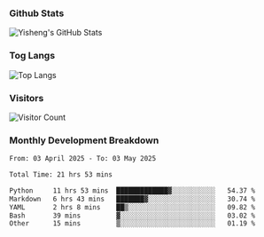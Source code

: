 ### Github Stats
![Yisheng's GitHub Stats](https://github-readme-stats-9qabuvhk1-gongyisheng.vercel.app/api?username=gongyisheng&count_private=true&show_icons=true)
### Tog Langs
![Top Langs](https://github-readme-stats-9qabuvhk1-gongyisheng.vercel.app/api/top-langs/?username=gongyisheng&layout=compact)
### Visitors
![Visitor Count](https://profile-counter.glitch.me/gongyisheng/count.svg)
### Monthly Development Breakdown
<!--START_SECTION:waka-->

```txt
From: 03 April 2025 - To: 03 May 2025

Total Time: 21 hrs 53 mins

Python     11 hrs 53 mins  █████████████▓░░░░░░░░░░░   54.37 %
Markdown   6 hrs 43 mins   ███████▓░░░░░░░░░░░░░░░░░   30.74 %
YAML       2 hrs 8 mins    ██▒░░░░░░░░░░░░░░░░░░░░░░   09.82 %
Bash       39 mins         ▓░░░░░░░░░░░░░░░░░░░░░░░░   03.02 %
Other      15 mins         ▒░░░░░░░░░░░░░░░░░░░░░░░░   01.19 %
```

<!--END_SECTION:waka-->
